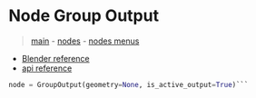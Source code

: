# Node Group Output

> [main](../structure.md) - [nodes](nodes.md) - [nodes menus](nodes_menus.md)

- [Blender reference](https://docs.blender.org/manual/en/latest/modeling/geometry_nodes/r.html)
 - [api reference]({node.blender_python_ref})

```python
node = GroupOutput(geometry=None, is_active_output=True)```

